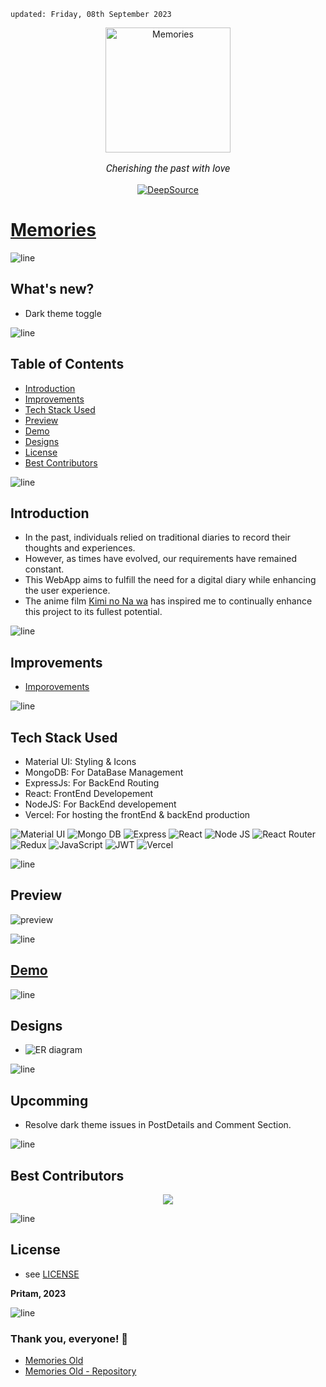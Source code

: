     updated: Friday, 08th September 2023

<div align=center>
    <a href="https://memories-pritam.vercel.app">
        <img width=200 src="https://github.com/warmachine028/memories/assets/75939390/33f03176-059a-43ed-b2a6-c9c492f75d14" alt="Memories">
    </a>
    <p style="font-family: roboto, calibri; font-size:12pt; font-style:italic"> Cherishing the past with love </p>
    <a href="https://deepsource.io/gh/warmachine028/memories/?ref=repository-badge">
        <img src="https://deepsource.io/gh/warmachine028/memories.svg/?label=active+issues&show_trend=true&token=yo-jfXJvA6yZ9Kbag8WQCuj2" alt="DeepSource">
    </a>
</div>

# [Memories](https://memories-pritam.vercel.app)

![line]

## What's new?

- Dark theme toggle

![line]

## Table of Contents

- [Introduction](#introduction)
- [Improvements](#improvements)
- [Tech Stack Used](#tech-stack-used)
- [Preview](#preview)
- [Demo](#demo)
- [Designs](#designs)
- [License](#license)
- [Best Contributors](#best-contributors)

![line]

## Introduction

- In the past, individuals relied on traditional diaries to record their thoughts and experiences.
- However, as times have evolved, our requirements have remained constant.
- This WebApp aims to fulfill the need for a digital diary while enhancing the user experience.
- The anime film [Kimi no Na wa](https://en.wikipedia.org/wiki/Your_Name) has inspired me to continually enhance this project to its fullest potential.

![line]

## Improvements

- [Imporovements](./client/README.md)

![line]

## Tech Stack Used

- Material UI: Styling & Icons
- MongoDB: For DataBase Management
- ExpressJs: For BackEnd Routing
- React: FrontEnd Developement
- NodeJS: For BackEnd developement
- Vercel: For hosting the frontEnd & backEnd production

![Material UI](https://img.shields.io/badge/Material--UI-0081CB?style=for-the-badge&logo=material-ui&logoColor=white) ![Mongo DB](https://img.shields.io/badge/MongoDB-4EA94B?style=for-the-badge&logo=mongodb&logoColor=white) ![Express](https://img.shields.io/badge/Express.js-404D59?style=for-the-badge) ![React](https://img.shields.io/badge/react-%2320232a.svg?style=for-the-badge&logo=react&logoColor=%2361DAFB)
![Node JS](https://img.shields.io/badge/Node.js-43853D?style=for-the-badge&logo=node.js&logoColor=white)  ![React Router](https://img.shields.io/badge/React_Router-CA4245?style=for-the-badge&logo=react-router&logoColor=white) ![Redux](https://img.shields.io/badge/Redux-593D88?style=for-the-badge&logo=redux&logoColor=white)
![JavaScript](https://img.shields.io/badge/javascript-%23323330.svg?style=for-the-badge&logo=javascript&logoColor=%23F7DF1E) ![JWT](https://img.shields.io/badge/json%20web%20tokens-323330?style=for-the-badge&logo=json-web-tokens&logoColor=pink) ![Vercel](https://img.shields.io/badge/Vercel-000000?style=for-the-badge&logo=vercel&logoColor=white)

![line]

## Preview

![preview](https://github.com/warmachine028/memories/assets/75939390/6b1ab1f2-42d1-4283-ba4d-1163f2a156d0)

![line]

## [Demo](assets/demo.gif)

![line]

## Designs

- ![ER diagram](https://github.com/warmachine028/memories/assets/75939390/d5ac36b6-2c2b-4987-8977-3620154afefd)

![line]

## Upcomming

- Resolve dark theme issues in PostDetails and Comment Section. 

![line]

## Best Contributors

<div align="center">
    <a  href="https://github.com/warmachine028/memories/graphs/contributors">
        <img src="https://contrib.rocks/image?repo=warmachine028/memories&anon=1" />
    </a>
</div>

![line]

## License

- see [LICENSE]

**Pritam, 2023**

[license]: https://github.com/warmachine028/memories/blob/main/LICENSE

![line]


### Thank you, everyone! 💚

- [Memories Old](https://memories-old.vercel.app)
- [Memories Old - Repository](https://github.com/warmachine028/memories/tree/memories-old)

[line]: https://user-images.githubusercontent.com/75939390/137615281-3a875960-92cc-407f-97fe-fd2319bdb252.png
<!-- 08/09/23 -->

